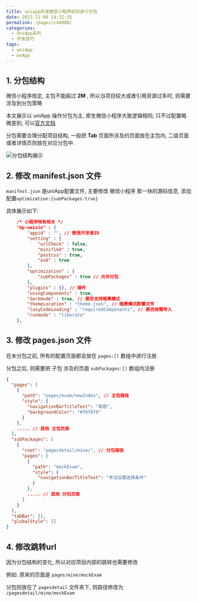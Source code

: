 ```yaml
---
title: uniapp开发微信小程序如何进行分包
date: 2023-11-06 14:32:35
permalink: /pages/c44988/
categories:
  - UniApp系列
  - 开发技巧
tags:
  - uniApp
  - wxApp
---
```


## 1. 分包结构

微信小程序规定, 主包不能超过 **2M** , 所以当项目较大或者引用资源过多时, 则需要涉及到分包策略

本文展示以 uniApp 操作分包为主, 原生微信小程序大致逻辑相同, 只不过配置略微差别, 可以[官方文档](https://developers.weixin.qq.com/miniprogram/dev/framework/subpackages/basic.html)

分包需要合理分配项目结构, 一般把 **Tab** 页面所涉及的页面放在主包内, 二级页面或者详情页则放在对应分包中.

![分包结构展示](https://jsd.cdn.zzko.cn/gh/iFangdays/picGoCDN/utuai/20231106143924.png)

## 2. 修改 manifest.json 文件

`manifest.json` 是uniApp配置文件, 主要修改 微信小程序 那一块的源码信息, 添加配置`optimization:{subPackages:true}`

具体展示如下:

```json
    /* 小程序特有相关 */
    "mp-weixin" : {
        "appid" : "", // 微信开发者ID
        "setting" : {
            "urlCheck" : false,
            "minified" : true,
            "postcss" : true,
            "es6" : true
        },
        "optimization" : {
            "subPackages" : true // 允许分包
        },
        "plugins" : {}, // 插件
        "usingComponents" : true,
        "darkmode" : true, // 是否支持暗黑模式
        "themeLocation" : "theme.json", // 暗黑模式配置文件
		"lazyCodeLoading" : "requiredComponents", // 是否按需导入
		"runmode" : "liberate"
    },
```

## 3. 修改 pages.json 文件

在未分包之前, 所有的配置页面都会放在 `pages:[]` 数组中进行注册.

分包之后, 则需要把 子包 涉及的页面 `subPackages:[]` 数组内注册

```json
{
  "pages": [
    {
      "path": "pages/exam/newIndex", // 主包路径
      "style": {
        "navigationBarTitleText": "真题",
        "backgroundColor": "#f8f8f8"
      }
    },
    ..... // 其他 主包页面
  ],
  "subPackages": [
    {
      "root": "pagesdetail/mine/", // 分包路径
      "pages": [
        {
          "path": "mockExam",
          "style": {
            "navigationBarTitleText": "考试设置选择条件"
          }
        },
        ..... // 其他 分包页面
      ]
    }
  ],
  "tabBar": [],
  "globalStyle": []
}
```

## 4. 修改跳转url

因为分包结构的变化, 所以对应项目内部的跳转也需要修改

例如: 原来的页面是 `pages/mine/mockExam`

分包则放在了 `pagesdetail` 文件夹下, 则路径修改为 `/pagesdetail/mine/mockExam`


